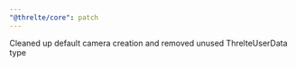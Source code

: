 ```yaml
---
"@threlte/core": patch
---
```


Cleaned up default camera creation and removed unused ThrelteUserData type
